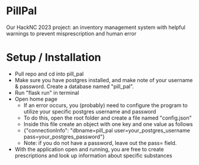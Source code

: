 # PillPal
Our HackNC 2023 project: an inventory management system with helpful warnings to prevent misprescription and human error

# Setup / Installation
- Pull repo and cd into pill_pal
- Make sure you have postgres installed, and make note of your username & password. Create a database named "pill_pal".
- Run "flask run" in terminal
- Open home page
  - If an error occurs, you (probably) need to configure the program to utilize your specific postgres username and password
  - To do this, open the root folder and create a file named "config.json"
  - Inside this file create an object with one key and one value as follows
  - {"connectionInfo": "dbname=pill_pal user=your_postgres_username pass=your_postgres_password"}
  - Note: if you do not have a password, leave out the pass= field.
- With the application open and running, you are free to create prescriptions and look up information about specific substances
